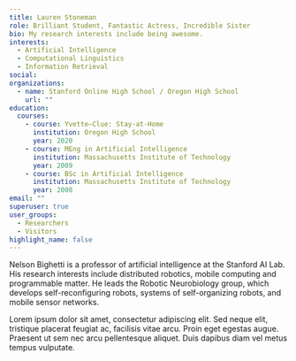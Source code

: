 ```yaml
---
title: Lauren Stoneman
role: Brilliant Student, Fantastic Actress, Incredible Sister
bio: My research interests include being awesome.
interests:
  - Artificial Intelligence
  - Computational Linguistics
  - Information Retrieval
social:
organizations:
  - name: Stanford Online High School / Oregon High School
    url: ""
education:
  courses:
    - course: Yvette—Clue: Stay-at-Home
      institution: Oregon High School
      year: 2020
    - course: MEng in Artificial Intelligence
      institution: Massachusetts Institute of Technology
      year: 2009
    - course: BSc in Artificial Intelligence
      institution: Massachusetts Institute of Technology
      year: 2008
email: ""
superuser: true
user_groups:
  - Researchers
  - Visitors
highlight_name: false
---
```


Nelson Bighetti is a professor of artificial intelligence at the Stanford AI Lab. His research interests include distributed robotics, mobile computing and programmable matter. He leads the Robotic Neurobiology group, which develops self-reconfiguring robots, systems of self-organizing robots, and mobile sensor networks.

Lorem ipsum dolor sit amet, consectetur adipiscing elit. Sed neque elit, tristique placerat feugiat ac, facilisis vitae arcu. Proin eget egestas augue. Praesent ut sem nec arcu pellentesque aliquet. Duis dapibus diam vel metus tempus vulputate.

